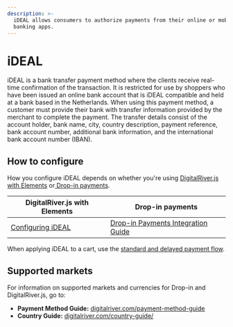 ```yaml
---
description: >-
  iDEAL allows consumers to authorize payments from their online or mobile
  banking apps.
---
```


# iDEAL

iDEAL is a bank transfer payment method where the clients receive real-time confirmation of the transaction. It is restricted for use by shoppers who have been issued an online bank account that is iDEAL compatible and held at a bank based in the Netherlands. When using this payment method, a customer must provide their bank with transfer information provided by the merchant to complete the payment. The transfer details consist of the account holder, bank name, city, country description, payment reference, bank account number, additional bank information, and the international bank account number (IBAN).

## How to configure

How you configure iDEAL depends on whether you're using [DigitalRiver.js with Elements](../payments-solutions/digitalriver.js/) or[ Drop-in payments](../payments-solutions/drop-in/). &#x20;

| DigitalRiver.js with Elements                                                                   | Drop-in payments                                                                                 |
| ----------------------------------------------------------------------------------------------- | ------------------------------------------------------------------------------------------------ |
| [Configuring iDEAL](../payments-solutions/digitalriver.js/payment-methods/configuring-ideal.md) | [Drop-in Payments Integration Guide](../payments-solutions/drop-in/drop-in-integration-guide.md) |

When applying iDEAL to a cart, use the [standard and delayed payment flow](../sources/using-the-source-identifier.md#standard-and-delayed-payment-flow).

## Supported markets

For information on supported markets and currencies for Drop-in and DigitalRiver.js, go to:&#x20;

* **Payment Method Guide:** [digitalriver.com/payment-method-guide](https://www.digitalriver.com/payment-method-guide/)
* **Country Guide:** [digitalriver.com/country-guide/](https://www.digitalriver.com/country-guide/)

